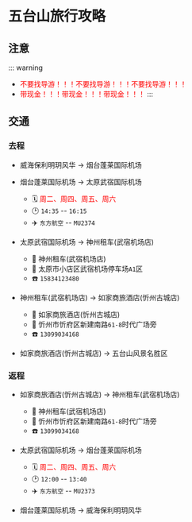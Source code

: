 # 五台山旅行攻略

## 注意
::: warning
- <font color=red>不要找导游！！！不要找导游！！！不要找导游！！！</font>
- <font color=red>带现金！！！带现金！！！带现金！！！</font>
:::

## 交通
### 去程
- 威海保利明玥风华 → 烟台蓬莱国际机场

- 烟台蓬莱国际机场 → 太原武宿国际机场
  - :spiral_calendar: <font color=red> 周二、周四、周五、周六</font>
  - :clock2: `14:35` -- `16:15`
  - :airplane: `东方航空` -- `MU2374`
  
- 太原武宿国际机场 → 神州租车(武宿机场店)
  
  - :office: 神州租车(武宿机场店)
  - :round_pushpin: 太原市小店区武宿机场停车场`A1`区
  - :phone: `15834123480`
  
- 神州租车(武宿机场店) → 如家商旅酒店(忻州古城店)

  - :hotel: 如家商旅酒店(忻州古城店)
  - :round_pushpin: 忻州市忻府区新建南路`61-8`时代广场旁
  - :phone: `13099034168`

- 如家商旅酒店(忻州古城店) → 五台山风景名胜区

### 返程

- 如家商旅酒店(忻州古城店) → 神州租车(武宿机场店) 
  - :office:  神州租车(武宿机场店) 
  - :round_pushpin: 忻州市忻府区新建南路`61-8`时代广场旁
  - :phone: `13099034168`
  
- 太原武宿国际机场 → 烟台蓬莱国际机场
  - :spiral_calendar: <font color=red> 周二、周四、周五、周六</font>
  - :clock2: `12:00` -- `13:40`
  - :airplane: `东方航空` -- `MU2373`

- 烟台蓬莱国际机场 → 威海保利明玥风华

